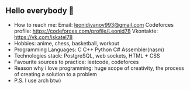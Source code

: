## Hello everybody 👋

- How to reach me:
    Email: leonidivanov993@gmail.com
    Codeforces profile: https://codeforces.com/profile/Leonid78
    Vkontakte: https://vk.com/iskatel78
- Hobbies: anime, chess, basketball, workout
- Programming Languages: C C++ Python C# Assembler(nasm)
- Technologies stack: PostgreSQL, web sockets, HTML + CSS
- Favourite sources to practice: leetcode, codeforces
- Reason why i love programming: huge scope of creativity, the process of creating a solution to a problem
- P.S. I use arch btw)
